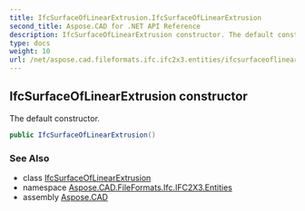 ```yaml
---
title: IfcSurfaceOfLinearExtrusion.IfcSurfaceOfLinearExtrusion
second_title: Aspose.CAD for .NET API Reference
description: IfcSurfaceOfLinearExtrusion constructor. The default constructor
type: docs
weight: 10
url: /net/aspose.cad.fileformats.ifc.ifc2x3.entities/ifcsurfaceoflinearextrusion/ifcsurfaceoflinearextrusion/
---
```

## IfcSurfaceOfLinearExtrusion constructor

The default constructor.

```csharp
public IfcSurfaceOfLinearExtrusion()
```

### See Also

* class [IfcSurfaceOfLinearExtrusion](../)
* namespace [Aspose.CAD.FileFormats.Ifc.IFC2X3.Entities](../../ifcsurfaceoflinearextrusion/)
* assembly [Aspose.CAD](../../../)


